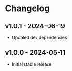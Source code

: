 # Changelog

## v1.0.1 - 2024-06-19

- Updated dev dependencies

## v1.0.0 - 2024-05-11

- Initial stable release
